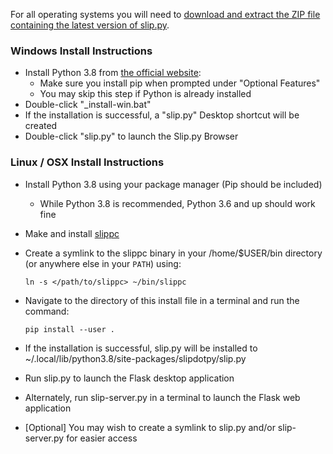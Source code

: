 For all operating systems you will need to [download and extract the ZIP file containing the latest version of slip.py](https://github.com/pcrain/slip.py/archive/master.zip).

### Windows Install Instructions
  - Install Python 3.8 from [the official website](https://www.python.org/ftp/python/3.8.6/python-3.8.6-amd64.exe):
    - Make sure you install pip when prompted under "Optional Features"
    - You may skip this step if Python is already installed
  - Double-click "\_install-win.bat"
  - If the installation is successful, a "slip.py" Desktop shortcut will be created
  - Double-click "slip.py" to launch the Slip.py Browser

### Linux / OSX Install Instructions
  - Install Python 3.8 using your package manager (Pip should be included)
    - While Python 3.8 is recommended, Python 3.6 and up should work fine
  - Make and install [slippc](https://github.com/pcrain/slippc)
  - Create a symlink to the slippc binary in your /home/$USER/bin directory (or anywhere else in your `PATH`) using:

    `ln -s </path/to/slippc> ~/bin/slippc`

  - Navigate to the directory of this install file in a terminal and run the command:

    `pip install --user .`

  - If the installation is successful, slip.py will be installed to ~/.local/lib/python3.8/site-packages/slipdotpy/slip.py
  - Run slip.py to launch the Flask desktop application
  - Alternately, run slip-server.py in a terminal to launch the Flask web application
  - [Optional] You may wish to create a symlink to slip.py and/or slip-server.py for easier access
